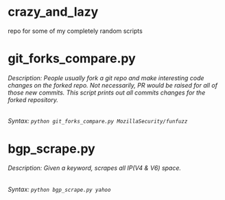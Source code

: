 # crazy_and_lazy
repo for some of my completely random scripts

# git_forks_compare.py
###### Description: People usually fork a git repo and make interesting code changes on the forked repo. Not necessarily, PR would be raised for all of those new commits. This script prints out all commits changes for the forked repository.
###### Syntax: ```python git_forks_compare.py MozillaSecurity/funfuzz```

# bgp_scrape.py
###### Description: Given a keyword, scrapes all IP(V4 & V6) space.
###### Syntax: ```python bgp_scrape.py yahoo```